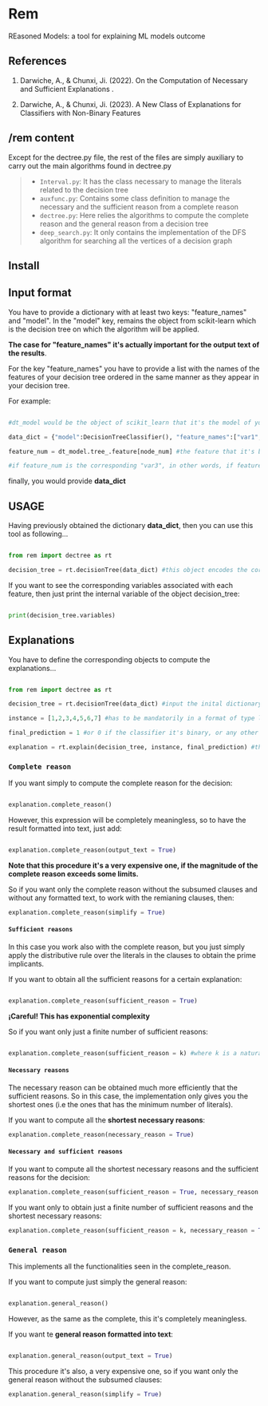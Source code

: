 # Rem
REasoned Models: a tool for explaining ML models outcome


## References

1. Darwiche, A., & Chunxi, Ji. (2022). On the Computation of Necessary and Sufficient Explanations
. 

2. Darwiche, A., & Chunxi, Ji. (2023). A New Class of Explanations for Classifiers with
Non-Binary Features


## /rem content

Except for the dectree.py file, the rest of the files are simply auxiliary to carry out the main algorithms found in dectree.py


> - `Interval.py`: It has the class necessary to manage the literals related to the decision tree
> - `auxfunc.py`: Contains some class definition to manage the necessary and the sufficient reason from a complete reason
> - `dectree.py`: Here relies the algorithms to compute the complete reason and the general reason from a decision tree
> - `deep_search.py`: It only contains the implementation of the DFS algorithm for searching all the vertices of a decision graph

## Install

## Input format

You have to provide a dictionary with at least two keys: "feature_names" and "model". In the "model" key, remains the object from scikit-learn which is the decision tree on which the algorithm will be applied. 

**The case for "feature_names" it's actually important for the output text of the results**. 

For the key "feature_names" you have to provide a list with the names of the features of your decision tree ordered in the same manner as they appear in your decision tree.

For example:
```python 

#dt_model would be the object of scikit_learn that it's the model of your decision tree

data_dict = {"model":DecisionTreeClassifier(), "feature_names":["var1","var2","var3"]}

feature_num = dt_model.tree_.feature[node_num] #the feature that it's being evaluated in the node: node_num

#if feature_num is the corresponding "var3", in other words, if feature_num is equal to 2, then the name "var3" would be in the index 2 of data_dict["feature_names"]


```
finally, you would provide **data_dict**

## USAGE

Having previously obtained the dictionary **data_dict**, then you can use this tool as following...

```python

from rem import dectree as rt

decision_tree = rt.decisionTree(data_dict) #this object encodes the corresponding literals of your decision tree

```
If you want to see the corresponding variables associated with each feature, then just print the internal variable of the object decision_tree:

```python

print(decision_tree.variables)
```


## Explanations


You have to define the corresponding objects to compute the explanations... 

```python

from rem import dectree as rt

decision_tree = rt.decisionTree(data_dict) #input the inital dictionary

instance = [1,2,3,4,5,6,7] #has to be mandatorily in a format of type list

final_prediction = 1 #or 0 if the classifier it's binary, or any other integer if it's multi-class.

explanation = rt.explain(decision_tree, instance, final_prediction) #this is not explanation yet.

```

### `Complete reason`

If you want simply to compute the complete reason for the decision:

```python

explanation.complete_reason()

```
However, this expression will be completely meaningless, so to have the result formatted into text, just add:

```python

explanation.complete_reason(output_text = True) 

```

**Note that this procedure it's a very expensive one, if the magnitude of the complete reason exceeds some limits.**

So if you want only the complete reason without the subsumed clauses and without any formatted text, to work with the remianing clauses, then:

```python
explanation.complete_reason(simplify = True)
```

#### `Sufficient reasons`

In this case you work also with the complete reason, but you just simply apply the distributive rule over the literals in the clauses to obtain the prime implicants.

If you want to obtain all the sufficient reasons for a certain explanation:

```python

explanation.complete_reason(sufficient_reason = True)

```
**¡Careful! This has exponential complexity** 

So if you want only just a finite number of sufficient reasons:

```python

explanation.complete_reason(sufficient_reason = k) #where k is a natural number 
```

#### `Necessary reasons`

The necessary reason can be obtained much more efficiently that the sufficient reasons. So in this case, the implementation only gives you the shortest ones (i.e the ones that has the minimum number of literals).

If you want to compute all the **shortest necessary reasons**:

```python
explanation.complete_reason(necessary_reason = True)

```

#### `Necessary and sufficient reasons`

If you want to compute all the shortest necessary reasons and the sufficient reasons for the decision:

```python
explanation.complete_reason(sufficient_reason = True, necessary_reason = True)
```

If you want only to obtain just a finite number of sufficient reasons and the shortest necessary reasons:

```python
explanation.complete_reason(sufficient_reason = k, necessary_reason = True)

```

### `General reason`

This implements all the functionalities seen in the complete_reason.

If you want to compute just simply the general reason:

```python

explanation.general_reason()
```
However, as the same as the complete, this it's completely meaningless.

If you want te **general reason formatted into text**:

```python

explanation.general_reason(output_text = True)
```
This procedure it's also, a very expensive one, so if you want only the general reason without the subsumed clauses:
```python
explanation.general_reason(simplify = True)
```